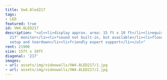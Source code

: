 ```yaml
---
title: Vw4.8led217
tags:
- LED
featured: true
id: VW4.8LED217
description: "<ul><li>display approx. area: 15 ft x 10 ft</li><li>equivalent of a
  217″ monitor</li><li>*sound not built-in, but available</li><li>floor stand or flown</li><li>delivery,
  setup and teardown</li><li>friendly expert support</li></ul>"
rent: 21900
size: 15ft x 10ft
diagonal: '217'
images:
- url: assets/img/videowalls/VW4.8LED217/1.jpg
- url: assets/img/videowalls/VW4.8LED217/2.jpg
---
```



